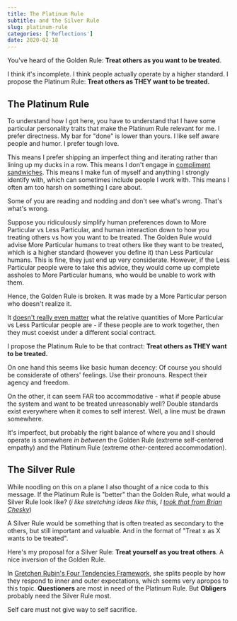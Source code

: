 ```yaml
---
title: The Platinum Rule
subtitle: and the Silver Rule
slug: platinum-rule
categories: ['Reflections']
date: 2020-02-18
---
```


You've heard of the Golden Rule: **Treat others as you want to be treated**.

I think it's incomplete. I think people actually operate by a higher standard. I propose the Platinum Rule: **Treat others as THEY want to be treated.**

## The Platinum Rule

To understand how I got here, you have to understand that I have some particular personality traits that make the Platinum Rule relevant for me. I prefer directness. My bar for "done" is lower than yours. I like self aware people and humor. I prefer tough love.

This means I prefer shipping an imperfect thing and iterating rather than lining up my ducks in a row. This means I don't engage in [compliment sandwiches](https://www.wikihow.com/Use-the-Compliment-Sandwich-to-Critique). This means I make fun of myself and anything I strongly identify with, which can sometimes include people I work with. This means I often am too harsh on something I care about.

Some of you are reading and nodding and don't see what's wrong. That's what's wrong.

Suppose you ridiculously simplify human preferences down to More Particular vs Less Particular, and human interaction down to how you treating others vs how you want to be treated. The Golden Rule would advise More Particular humans to treat others like they want to be treated, which is a higher standard (however you define it) than Less Particular humans. This is fine, they just end up very considerate. However, if the Less Particular people were to take this advice, they would come up complete assholes to More Particular humans, who would be unable to work with them.

Hence, the Golden Rule is broken. It was made by a More Particular person who doesn't realize it.

It [doesn't really even matter](https://nassimtaleb.org/tag/minority-rule/) what the relative quantities of More Particular vs Less Particular people are - if these people are to work together, then they must coexist under a different social contract.

I propose the Platinum Rule to be that contract: **Treat others as THEY want to be treated.**

On one hand this seems like basic human decency: Of course you should be considerate of others' feelings. Use their pronouns. Respect their agency and freedom.

On the other, it can seem FAR too accommodative - what if people abuse the system and want to be treated unreasonably well? Double standards exist everywhere when it comes to self interest. Well, a line must be drawn somewhere.

It's imperfect, but probably the right balance of where you and I should operate is somewhere *in between* the Golden Rule (extreme self-centered empathy) and the Platinum Rule (extreme other-centered accommodation).

## The Silver Rule

While noodling on this on a plane I also thought of a nice coda to this message. If the Platinum Rule is "better" than the Golden Rule, what would a Silver Rule look like? (*i like stretching ideas like this, I [took that from Brian Chesky](https://uxdesign.cc/applying-airbnbs-11-star-framework-to-the-candidate-experience-3f0b9c4e68a3)*)

A Silver Rule would be something that is often treated as secondary to the others, but still important and valuable. And in the format of "Treat x as X wants to be treated".

Here's my proposal for a Silver Rule: **Treat yourself as you treat others**. A nice inversion of the Golden Rule.

In [Gretchen Rubin's Four Tendencies Framework](https://www.businessinsider.com/gretchen-rubin-the-four-tendencies-framework-2017-4), she splits people by how they respond to inner and outer expectations, which seems very apropos to this topic. **Questioners** are most in need of the Platinum Rule. But **Obligers** probably need the Silver Rule most. 

Self care must not give way to self sacrifice.
